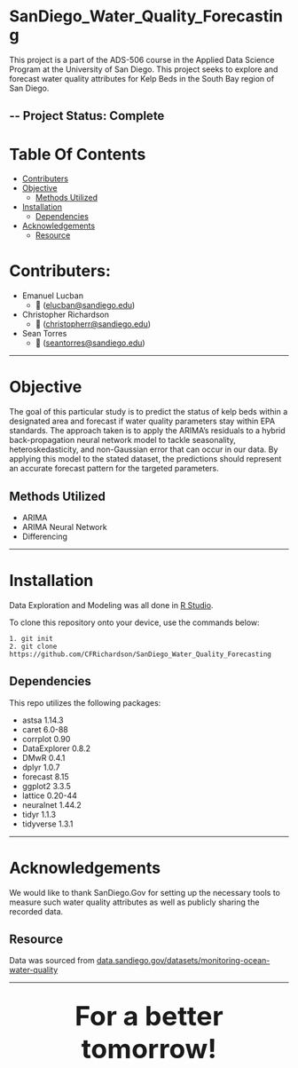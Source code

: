 # SanDiego_Water_Quality_Forecasting

This project is a part of the ADS-506 course in the Applied Data Science Program at the University of San Diego.  This project seeks to explore and forecast water quality attributes for Kelp Beds in the South Bay region of San Diego.

-- Project Status: Complete
--------------

# Table Of Contents
- [Contributers](#contributers)
- [Objective](#objective)
    - [Methods Utilized](#methods-utilized)
- [Installation](#installation)
  - [Dependencies](#dependencies)
- [Acknowledgements](#acknowledgements)
  - [Resource](#data-resource)

# Contributers:
* Emanuel Lucban
    * :email: (elucban@sandiego.edu)
* Christopher Richardson
    * :email: (christopherr@sandiego.edu)
* Sean Torres
    * :email: (seantorres@sandiego.edu)

---------------------------
# Objective
The goal of this particular study is to predict the status of kelp beds within a designated area and forecast if water quality parameters stay within EPA standards. The  approach taken is to apply the ARIMA’s residuals to a hybrid  back-propagation neural network model to tackle seasonality, heteroskedasticity, and non-Gaussian error that can occur in our data. By applying this model to the stated  dataset, the predictions should represent an accurate forecast pattern for the targeted parameters.


## Methods Utilized
  * ARIMA
  * ARIMA Neural Network
  * Differencing

---------------------------
# Installation
Data Exploration and Modeling was all done in [R Studio](https://www.rstudio.com/).

To clone this repository onto your device, use the commands below:

	1. git init
	2. git clone https://github.com/CFRichardson/SanDiego_Water_Quality_Forecasting


## Dependencies
This repo utilizes the following packages:

  * astsa 1.14.3     
  * caret 6.0-88    
  * corrplot 0.90    
  * DataExplorer 0.8.2
  * DMwR 0.4.1
  * dplyr 1.0.7      
  * forecast 8.15  
  * ggplot2 3.3.5  
  * lattice 0.20-44  
  * neuralnet 1.44.2
  * tidyr 1.1.3     
  * tidyverse 1.3.1

---------------------------
# Acknowledgements
We would like to thank SanDiego.Gov for setting up the necessary tools to measure such water quality attributes as well as publicly sharing the recorded data.

## Resource
Data was sourced from [data.sandiego.gov/datasets/monitoring-ocean-water-quality](https://data.sandiego.gov/datasets/monitoring-ocean-water-quality/)

----------------------
<font size = 10> <center>For a better tomorrow!</center> </font>
----------------------
